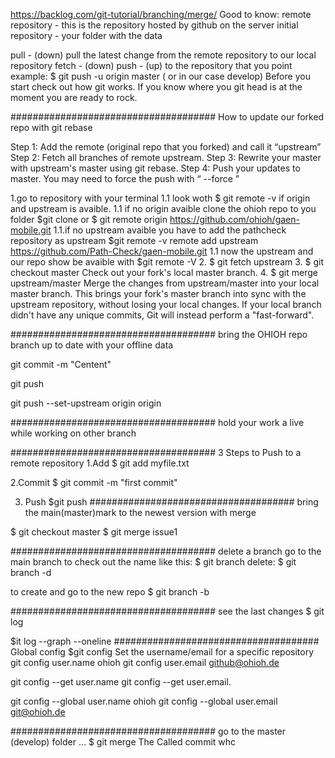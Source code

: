 https://backlog.com/git-tutorial/branching/merge/
Good to know:
remote repository - this is the repository hosted by github on the server
initial repository  - your folder with the data

pull - (down)  pull the latest change from the remote repository to our local repository 
fetch - (down)
push - (up) to the repository that you point example: $ git push -u origin master ( or in our case develop)
Before you start check out how git works. If you know where you git head is at the moment you are ready to rock.


#####################################  How to update our forked repo with git rebase

Step 1: Add the remote (original repo that you forked) and call it “upstream”
Step 2: Fetch all branches of remote upstream.
Step 3: Rewrite your master with upstream's master using git rebase.
Step 4: Push your updates to master. You may need to force the push with “ --force ”

1.go to repository with your terminal
1.1 look woth $ git remote -v if origin and upstream is avaible.
1.1 if no origin avaible clone the ohioh repo to you folder
$git clone 
or $ git remote origin  https://github.com/ohioh/gaen-mobile.git
1.1.if no upstream avaible you have to add the pathcheck repository as upstream
$git remote -v remote add upstream https://github.com/Path-Check/gaen-mobile.git
1.1 now the upstream and our repo show be avaible with $git remote -V
2.
$ git fetch upstream
3.
$ git checkout master
Check out your fork's local master branch.
4.
$ git merge upstream/master
Merge the changes from upstream/master into your local master branch. This brings your fork's master branch into sync with the upstream repository, without losing your local changes.
If your local branch didn't have any unique commits, Git will instead perform a "fast-forward".

##################################### bring the OHIOH repo  branch up to date with your offline data

git commit -m "Centent"

git push

git push --set-upstream origin origin

##################################### hold your work a live while working on other branch


##################################### 3 Steps to Push to a remote repository 
1.Add 
$ git add myfile.txt


2.Commit
$ git commit -m "first commit"

3. Push 
$git push
#####################################  bring the main(master)mark to the newest version with merge

$ git checkout master
$ git merge issue1

##################################### delete a branch 
go to the main branch to check out the name like this:
$ git branch
delete:
$ git branch -d <branchname>

to create and go to the new repo
$ git branch -b <branchname>


##################################### see the last changes
$ git log


$it log --graph --oneline
##################################### Global config 
$git config
Set the username/email for a specific repository
git config user.name ohioh 
git config user.email github@ohioh.de


git config --get user.name git config --get user.email.

git config --global user.name ohioh 
git config --global user.email git@ohioh.de


#####################################
go to the master (develop) folder ... 
$ git merge <commit> 
The Called commit whc
